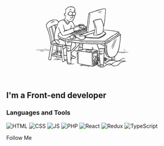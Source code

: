 [![Header](https://github.com/GarifullinII/GarifullinII/blob/main/assets/me.gif)](https://www.youtube.com/channel/UCNkLRIFzquWOpZeGKlYBxYA)

## I'm a Front-end developer

### Languages and Tools
![HTML](https://img.shields.io/badge/-HTML-FF0000)
![CSS](https://img.shields.io/badge/-CSS-FF8C00)
![JS](https://img.shields.io/badge/-JS-FFFF00)
![PHP](https://img.shields.io/badge/-PHP-00FF00)
![React](https://img.shields.io/badge/-React-00FFFF)
![Redux](https://img.shields.io/badge/-Redux-1E90FF)
![TypeScript](https://img.shields.io/badge/-TypeScript-5A009D)

Follow Me
